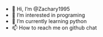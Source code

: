 - 👋 Hi, I’m @Zachary1995
- 👀 I’m interested in programing
- 🌱 I’m currently learning python
- 📫 How to reach me on github chat
<!---
Zachary1995/Zachary1995 is a ✨ special ✨ repository because its `README.md` (this file) appears on your GitHub profile.
You can click the Preview link to take a look at your changes.
--->
